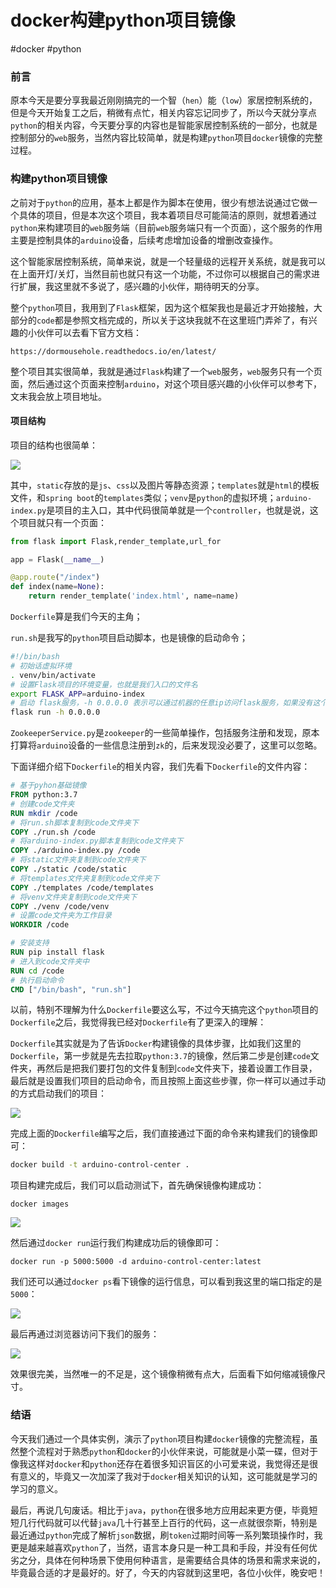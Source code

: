 # docker构建python项目镜像

#docker #python

### 前言

原本今天是要分享我最近刚刚搞完的一个智（`hen`）能（`low`）家居控制系统的，但是今天开始复工之后，稍微有点忙，相关内容忘记同步了，所以今天就分享点`python`的相关内容，今天要分享的内容也是智能家居控制系统的一部分，也就是控制部分的`web`服务，当然内容比较简单，就是构建`python`项目`docker`镜像的完整过程。



### 构建python项目镜像

之前对于`python`的应用，基本上都是作为脚本在使用，很少有想法说通过它做一个具体的项目，但是本次这个项目，我本着项目尽可能简洁的原则，就想着通过`python`来构建项目的`web`服务端（目前`web`服务端只有一个页面），这个服务的作用主要是控制具体的`arduino`设备，后续考虑增加设备的增删改查操作。

这个智能家居控制系统，简单来说，就是一个轻量级的远程开关系统，就是我可以在上面开灯/关灯，当然目前也就只有这一个功能，不过你可以根据自己的需求进行扩展，我这里就不多说了，感兴趣的小伙伴，期待明天的分享。

整个`python`项目，我用到了`Flask`框架，因为这个框架我也是最近才开始接触，大部分的`code`都是参照文档完成的，所以关于这块我就不在这里班门弄斧了，有兴趣的小伙伴可以去看下官方文档：

```
https://dormousehole.readthedocs.io/en/latest/
```

整个项目其实很简单，我就是通过`Flask`构建了一个`web`服务，`web`服务只有一个页面，然后通过这个页面来控制`arduino`，对这个项目感兴趣的小伙伴可以参考下，文末我会放上项目地址。

#### 项目结构

项目的结构也很简单：

![](https://syske-pic-bed.oss-cn-hangzhou.aliyuncs.com/imgs/blog/20220125223717.png)

其中，`static`存放的是`js`、`css`以及图片等静态资源；`templates`就是`html`的模板文件，和`spring boot`的`templates`类似；`venv`是`python`的虚拟环境；`arduino-index.py`是项目的主入口，其中代码很简单就是一个`controller`，也就是说，这个项目就只有一个页面：

```python
from flask import Flask,render_template,url_for

app = Flask(__name__)

@app.route("/index") 
def index(name=None):
    return render_template('index.html', name=name)
```

`Dockerfile`算是我们今天的主角；

`run.sh`是我写的`python`项目启动脚本，也是镜像的启动命令；

```sh
#!/bin/bash
# 初始话虚拟环境
. venv/bin/activate
# 设置Flask项目的环境变量，也就是我们入口的文件名
export FLASK_APP=arduino-index
# 启动 flask服务，-h 0.0.0.0 表示可以通过机器的任意ip访问flask服务，如果没有这个默认只能通过127.0.0.1或者localhost访问，另外这里需要说明的是，flask服务默认的端口是5000（更多信息可以参考官方文档）
flask run -h 0.0.0.0
```

`ZookeeperService.py`是`zookeeper`的一些简单操作，包括服务注册和发现，原本打算将`arduino`设备的一些信息注册到`zk`的，后来发现没必要了，这里可以忽略。

下面详细介绍下`Dockerfile`的相关内容，我们先看下`Dockerfile`的文件内容：

```dockerfile
# 基于pyhon基础镜像
FROM python:3.7
# 创建code文件夹
RUN mkdir /code
# 将run.sh脚本复制到code文件夹下
COPY ./run.sh /code
# 将arduino-index.py脚本复制到code文件夹下
COPY ./arduino-index.py /code
# 将static文件夹复制到code文件夹下
COPY ./static /code/static
# 将templates文件夹复制到code文件夹下
COPY ./templates /code/templates
# 将venv文件夹复制到code文件夹下
COPY ./venv /code/venv
# 设置code文件夹为工作目录
WORKDIR /code

# 安装支持
RUN pip install flask
# 进入到code文件夹中
RUN cd /code
# 执行启动命令
CMD ["/bin/bash", "run.sh"]
```

以前，特别不理解为什么`Dockerfile`要这么写，不过今天搞完这个`python`项目的`Dockerfile`之后，我觉得我已经对`Dockerfile`有了更深入的理解：

`Dockerfile`其实就是为了告诉`Docker`构建镜像的具体步骤，比如我们这里的`Dockerfile`，第一步就是先去拉取`python:3.7`的镜像，然后第二步是创建`code`文件夹，再然后是把我们要打包的文件复制到`code`文件夹下，接着设置工作目录，最后就是设置我们项目的启动命令，而且按照上面这些步骤，你一样可以通过手动的方式启动我们的项目：

![](https://syske-pic-bed.oss-cn-hangzhou.aliyuncs.com/imgs/blog/docker-file.png)

完成上面的`Dockerfile`编写之后，我们直接通过下面的命令来构建我们的镜像即可：

```sh
docker build -t arduino-control-center .
```

项目构建完成后，我们可以启动测试下，首先确保镜像构建成功：

```
docker images
```

![](https://syske-pic-bed.oss-cn-hangzhou.aliyuncs.com/imgs/blog/20220125231340.png)

然后通过`docker run`运行我们构建成功后的镜像即可：

```
docker run -p 5000:5000 -d arduino-control-center:latest
```

我们还可以通过`docker ps`看下镜像的运行信息，可以看到我这里的端口指定的是`5000`：

![](https://syske-pic-bed.oss-cn-hangzhou.aliyuncs.com/imgs/blog/docker-file1.png)

最后再通过浏览器访问下我们的服务：

![](https://syske-pic-bed.oss-cn-hangzhou.aliyuncs.com/imgs/blog/20220125232030.png)

效果很完美，当然唯一的不足是，这个镜像稍微有点大，后面看下如何缩减镜像尺寸。



### 结语

今天我们通过一个具体实例，演示了`python`项目构建`docker`镜像的完整流程，虽然整个流程对于熟悉`python`和`docker`的小伙伴来说，可能就是小菜一碟，但对于像我这样对`docker`和`python`还存在着很多知识盲区的小可爱来说，我觉得还是很有意义的，毕竟又一次加深了我对于`docker`相关知识的认知，这可能就是学习的学习的意义。

最后，再说几句废话。相比于`java`，`python`在很多地方应用起来更方便，毕竟短短几行代码就可以代替`java`几十行甚至上百行的代码，这一点就很奈斯，特别是最近通过`python`完成了解析`json`数据，刷`token`过期时间等一系列繁琐操作时，我更是越来越喜欢`python`了，当然，语言本身只是一种工具和手段，并没有任何优劣之分，具体在何种场景下使用何种语言，是需要结合具体的场景和需求来说的，毕竟最合适的才是最好的。好了，今天的内容就到这里吧，各位小伙伴，晚安吧！